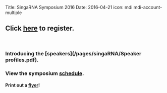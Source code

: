 Title: SingaRNA Symposium 2016
Date: 2016-04-21
icon: mdi mdi-account-multiple

## Click [**here**](http://goo.gl/forms/0awa0rCjGbMxPWBI3) to register.


<div class="row">
  <div class="6u">

<section>
  <a href="#stem-cells" class="image feature"><img src="/pages/singaRNA/SG-RNA_flyer.pdf" alt="" /></a>
  <a href="#stem-cells" class="image feature"><img src="/images/research/IMP1_OCT4 IF_2.svg" alt="" /></a>
</section>

  </div>


### Introducing the [**speakers**](/pages/singaRNA/Speaker profiles.pdf).

### View the symposium [**schedule**](/pages/singaRNA/schedulev2.pdf). 

#### Print out a [flyer](/pages/singaRNA/SG-RNA_flyer.pdf)!




